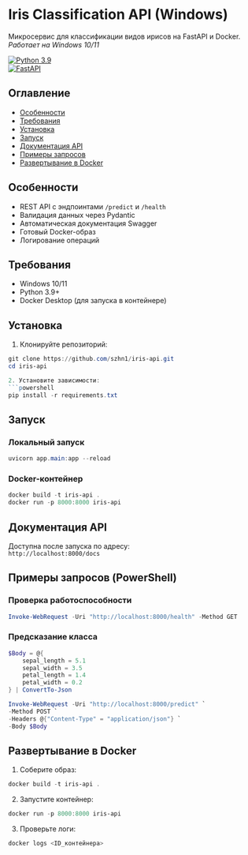 # Iris Classification API (Windows)

Микросервис для классификации видов ирисов на FastAPI и Docker.  
*Работает на Windows 10/11*

[![Python 3.9](https://img.shields.io/badge/python-3.9-blue.svg)](https://www.python.org/)  
[![FastAPI](https://img.shields.io/badge/FastAPI-0.68.0-green.svg)](https://fastapi.tiangolo.com/)

## Оглавление
- [Особенности](#особенности)
- [Требования](#требования)
- [Установка](#установка)
- [Запуск](#запуск)
- [Документация API](#документация-api)
- [Примеры запросов](#примеры-запросов)
- [Развертывание в Docker](#развертывание-в-docker)

## Особенности
- REST API с эндпоинтами `/predict` и `/health`
- Валидация данных через Pydantic
- Автоматическая документация Swagger
- Готовый Docker-образ
- Логирование операций

## Требования
- Windows 10/11
- Python 3.9+
- Docker Desktop (для запуска в контейнере)

## Установка

1. Клонируйте репозиторий:
```powershell
git clone https://github.com/szhn1/iris-api.git
cd iris-api

2. Установите зависимости:
```powershell
pip install -r requirements.txt
```

## Запуск
### Локальный запуск
```powershell
uvicorn app.main:app --reload
```

### Docker-контейнер
```powershell
docker build -t iris-api .
docker run -p 8000:8000 iris-api
```

## Документация API
Доступна после запуска по адресу:  
`http://localhost:8000/docs`


## Примеры запросов (PowerShell)
### Проверка работоспособности
```powershell
Invoke-WebRequest -Uri "http://localhost:8000/health" -Method GET
```

### Предсказание класса
```powershell
$Body = @{
    sepal_length = 5.1
    sepal_width = 3.5
    petal_length = 1.4
    petal_width = 0.2
} | ConvertTo-Json

Invoke-WebRequest -Uri "http://localhost:8000/predict" `
-Method POST `
-Headers @{"Content-Type" = "application/json"} `
-Body $Body
```

## Развертывание в Docker
1. Соберите образ:
```powershell
docker build -t iris-api .
```

2. Запустите контейнер:
```powershell
docker run -p 8000:8000 iris-api
```

3. Проверьте логи:
```powershell
docker logs <ID_контейнера>
```


